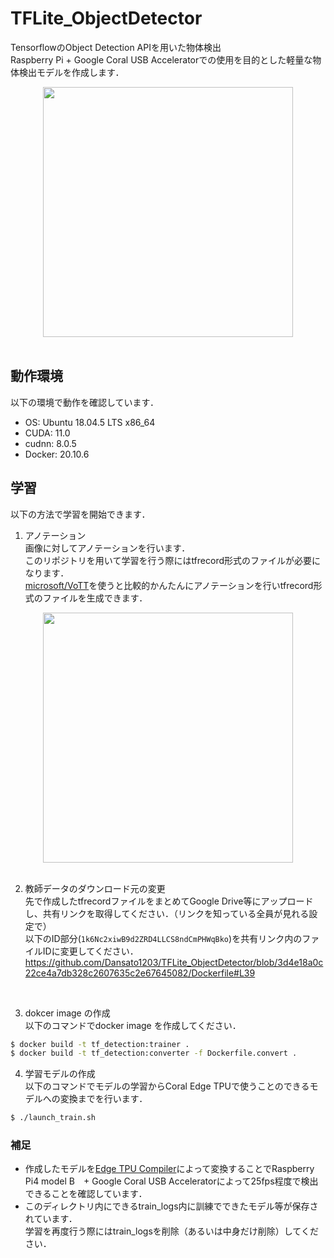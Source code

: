 # TFLite_ObjectDetector
TensorflowのObject Detection APIを用いた物体検出  
Raspberry Pi + Google Coral USB Acceleratorでの使用を目的とした軽量な物体検出モデルを作成します．
</br>  
<div align="center">
<img src=https://github.com/Dansato1203/TFLite_ObjectDetector/assets/53420676/fcb9dc9f-388f-4e41-a249-ec62d3b19935, width=400px>
</div>
</br>
  
## 動作環境
以下の環境で動作を確認しています．  
- OS: Ubuntu 18.04.5 LTS x86_64
- CUDA: 11.0
- cudnn: 8.0.5
- Docker: 20.10.6

## 学習
以下の方法で学習を開始できます．  
1. アノテーション  
画像に対してアノテーションを行います．  
このリポジトリを用いて学習を行う際にはtfrecord形式のファイルが必要になります．  
[microsoft/VoTT](https://github.com/microsoft/VoTT)を使うと比較的かんたんにアノテーションを行いtfrecord形式のファイルを生成できます．  
<div align="center">
<img src=https://user-images.githubusercontent.com/53420676/168482659-011a6fd3-ccd4-4691-a753-e6e4e18d8378.png width=400px>
</div>
</br>
  
2. 教師データのダウンロード元の変更  
先で作成したtfrecordファイルをまとめてGoogle Drive等にアップロードし、共有リンクを取得してください．（リンクを知っている全員が見れる設定で）  
以下のID部分(`1k6Nc2xiwB9d2ZRD4LLCS8ndCmPHWqBko`)を共有リンク内のファイルIDに変更してください．
https://github.com/Dansato1203/TFLite_ObjectDetector/blob/3d4e18a0c22ce4a7db328c2607635c2e67645082/Dockerfile#L39  
</br>


3. dokcer image の作成  
以下のコマンドでdocker image を作成してください．  
```bash
$ docker build -t tf_detection:trainer .
$ docker build -t tf_detection:converter -f Dockerfile.convert .
```
4. 学習モデルの作成  
以下のコマンドでモデルの学習からCoral Edge TPUで使うことのできるモデルへの変換までを行います．  
```bash
$ ./launch_train.sh
```

### 補足
- 作成したモデルを[Edge TPU Compiler](https://coral.ai/docs/edgetpu/compiler/#download)によって変換することでRaspberry Pi4 model B　+ Google Coral USB Acceleratorによって25fps程度で検出できることを確認しています．
- このディレクトリ内にできるtrain_logs内に訓練でできたモデル等が保存されています．  
  学習を再度行う際にはtrain_logsを削除（あるいは中身だけ削除）してください．

